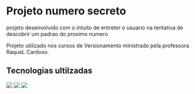<h1>Projeto numero secreto</h1>

<p>projeto desenvolvido com o intuito de entreter o usuario na tentativa de descobrir um padrao do proximo numero </p>

<p>Projeto utilizado nos cursos de Versionamento ministrado pela professora RaqueL Cardoso.</p>

<h2> Tecnologias ultilzadas</h2>
<div>
  <img src="https://img.shields.io/badge/HTML-239120?style=for-the-badge&logo=html5&logoColor=white"&gt/>
  <img src="https://img.shields.io/badge/JS-239120?style=for-the-badge&logo=html5&logoColor=yelllow"&gt/>
  <img src="https://img.shields.io/badge/CSS-239120?style=for-the-badge&logo=html5&logoColor=blue"&gt/>
</div>
